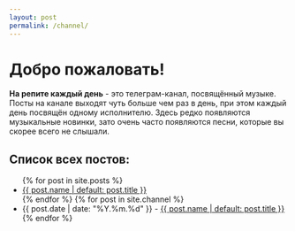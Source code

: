 ```yaml
---
layout: post
permalink: /channel/
---
```


# Добро пожаловать!

__На репите каждый день__ - это телеграм-канал, посвящённый музыке.
Посты на канале выходят чуть больше чем раз в день, при этом каждый день посвящён одному исполнителю.
Здесь редко появляются музыкальные новинки, зато очень часто появляются песни, которые вы скорее всего не слышали.

## Список всех постов:



<ul>
{% for post in site.posts %}
    <li><a href="{{ post.url | remove: 'index.html' }}" class="draft">{{ post.name | default: post.title }}</a></li>
{% endfor %}
{% for post in site.channel %}
    <li>{{ post.date | date: "%Y.%m.%d" }} - <a href="{{ post.url | remove: 'index.html' }}">{{ post.name | default: post.title }}</a></li>
{% endfor %}
</ul>